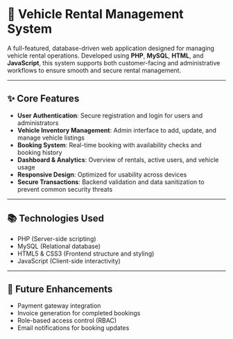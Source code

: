 # 🚗 Vehicle Rental Management System

A full-featured, database-driven web application designed for managing vehicle rental operations. Developed using **PHP**, **MySQL**, **HTML**, and **JavaScript**, this system supports both customer-facing and administrative workflows to ensure smooth and secure rental management.

---

## ✨ Core Features

- **User Authentication**: Secure registration and login for users and administrators  
- **Vehicle Inventory Management**: Admin interface to add, update, and manage vehicle listings  
- **Booking System**: Real-time booking with availability checks and booking history  
- **Dashboard & Analytics**: Overview of rentals, active users, and vehicle usage  
- **Responsive Design**: Optimized for usability across devices  
- **Secure Transactions**: Backend validation and data sanitization to prevent common security threats  

---

## 📚 Technologies Used

- PHP (Server-side scripting)  
- MySQL (Relational database)  
- HTML5 & CSS3 (Frontend structure and styling)  
- JavaScript (Client-side interactivity)  

---

## 🚀 Future Enhancements

- Payment gateway integration  
- Invoice generation for completed bookings  
- Role-based access control (RBAC)  
- Email notifications for booking updates  
